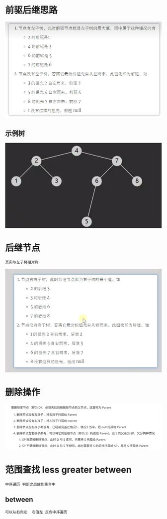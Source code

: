 # 前驱后继思路
![img.png](img.png)
## 示例树
![img_1.png](img_1.png)

# 后继节点
    其实与左子树相对称

![img_2.png](img_2.png)

# 删除操作

![img_4.png](img_4.png)


# 范围查找 less greater between
    中序遍历 判断之后放到集合中
## between
    可以从右向左  右值左 反向中序遍历

